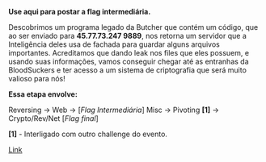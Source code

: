 **Use aqui para postar a flag intermediária.**

Descobrimos um programa legado da Butcher que contém um código, que ao ser enviado para **45.77.73.247 9889**, nos retorna um servidor que a Inteligência deles usa de fachada para guardar alguns arquivos importantes. Acreditamos que dando leak nos files que eles possuem, e usando suas informações, vamos conseguir chegar até as entranhas da BloodSuckers e ter acesso a um sistema de criptografia que será muito valioso para nós!

**Essa etapa envolve:**

Reversing -> Web -> [*Flag Intermediária*] Misc -> Pivoting **[1]** -> Crypto/Rev/Net [*Flag final*]

**[1]** - Interligado com outro challenge do evento.



[Link](https://static.pwn2win.party/attackstep_b0e0ef88238e52df2f0985cabd516e9d56d69b857588e2a6d24a90d723b82693.tar.gz)

